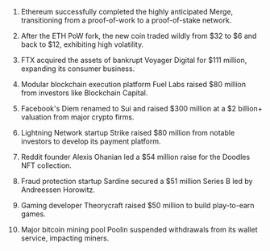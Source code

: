 1. Ethereum successfully completed the highly anticipated Merge, transitioning from a proof-of-work to a proof-of-stake network.
    
2. After the ETH PoW fork, the new coin traded wildly from $32 to $6 and back to $12, exhibiting high volatility.
    
3. FTX acquired the assets of bankrupt Voyager Digital for $111 million, expanding its consumer business.
    
4. Modular blockchain execution platform Fuel Labs raised $80 million from investors like Blockchain Capital.
    
5. Facebook's Diem renamed to Sui and raised $300 million at a $2 billion+ valuation from major crypto firms.
    
6. Lightning Network startup Strike raised $80 million from notable investors to develop its payment platform.
    
7. Reddit founder Alexis Ohanian led a $54 million raise for the Doodles NFT collection.
    
8. Fraud protection startup Sardine secured a $51 million Series B led by Andreessen Horowitz.
    
9. Gaming developer Theorycraft raised $50 million to build play-to-earn games.
    
10. Major bitcoin mining pool Poolin suspended withdrawals from its wallet service, impacting miners.

